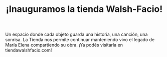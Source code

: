 ---
title: "¡Inauguramos la tienda Walsh-Facio!"
body: "Un espacio donde cada objeto guarda una historia, una canción, una sonrisa. La Tienda nos permite continuar manteniendo vivo el legado de María Elena compartiendo su obra. ¡Ya podés visitarla en tiendawalshfacio.com!"
image: "/uploads/ejemplo.jpg"
credits: "🧸 Ilustración Osías: Natalia Bruno
🎵 Canción: Marcha de Osías - María Elena Walsh
👩🏻‍💻 Diseño y animación: @lopelusa
Fundación Walsh Facio"
---